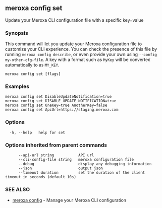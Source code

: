 ## meroxa config set

Update your Meroxa CLI configuration file with a specific key=value

### Synopsis

This command will let you update your Meroxa configuration file to customize your CLI experience. You can check the presence of this file by running `meroxa config describe`, or even provide your own using `--config my-other-cfg-file`. A key with a format such as `MyKey` will be converted automatically to as `MY_KEY`.

```
meroxa config set [flags]
```

### Examples

```
meroxa config set DisableUpdateNotification=true
meroxa config set DISABLE_UPDATE_NOTIFICATION=true
meroxa config set OneKey=true AnotherKey=false
meroxa config set ApiUrl=https://staging.meroxa.com
```

### Options

```
  -h, --help   help for set
```

### Options inherited from parent commands

```
      --api-url string           API url
      --cli-config-file string   meroxa configuration file
      --debug                    display any debugging information
      --json                     output json
      --timeout duration         set the duration of the client timeout in seconds (default 10s)
```

### SEE ALSO

* [meroxa config](meroxa_config.md)	 - Manage your Meroxa CLI configuration

